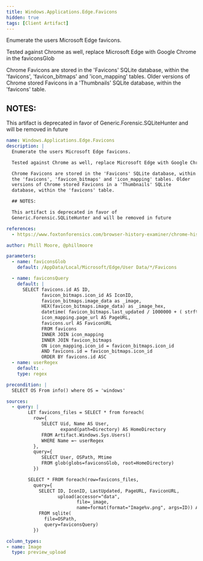 ```yaml
---
title: Windows.Applications.Edge.Favicons
hidden: true
tags: [Client Artifact]
---
```


Enumerate the users Microsoft Edge favicons.

Tested against Chrome as well, replace Microsoft Edge with Google Chrome in the faviconsGlob

Chrome Favicons are stored in the 'Favicons' SQLite database, within
the 'favicons', 'favicon_bitmaps' and 'icon_mapping' tables. Older
versions of Chrome stored Favicons in a 'Thumbnails' SQLite
database, within the 'favicons' table.

## NOTES:

This artifact is deprecated in favor of
Generic.Forensic.SQLiteHunter and will be removed in future


```yaml
name: Windows.Applications.Edge.Favicons
description: |
  Enumerate the users Microsoft Edge favicons.

  Tested against Chrome as well, replace Microsoft Edge with Google Chrome in the faviconsGlob

  Chrome Favicons are stored in the 'Favicons' SQLite database, within
  the 'favicons', 'favicon_bitmaps' and 'icon_mapping' tables. Older
  versions of Chrome stored Favicons in a 'Thumbnails' SQLite
  database, within the 'favicons' table.

  ## NOTES:

  This artifact is deprecated in favor of
  Generic.Forensic.SQLiteHunter and will be removed in future

references:
  - https://www.foxtonforensics.com/browser-history-examiner/chrome-history-location

author: Phill Moore, @phillmoore

parameters:
  - name: faviconsGlob
    default: /AppData/Local/Microsoft/Edge/User Data/*/Favicons

  - name: faviconsQuery
    default: |
      SELECT favicons.id AS ID,
             favicon_bitmaps.icon_id AS IconID,
             favicon_bitmaps.image_data as _image,
             HEX(favicon_bitmaps.image_data) as _image_hex,
             datetime( favicon_bitmaps.last_updated / 1000000 + ( strftime( '%s', '1601-01-01' ) ), 'unixepoch', 'localtime' ) AS LastUpdated,
             icon_mapping.page_url AS PageURL,
             favicons.url AS FaviconURL
             FROM favicons
             INNER JOIN icon_mapping
             INNER JOIN favicon_bitmaps
             ON icon_mapping.icon_id = favicon_bitmaps.icon_id
             AND favicons.id = favicon_bitmaps.icon_id
             ORDER BY favicons.id ASC
  - name: userRegex
    default: .
    type: regex

precondition: |
  SELECT OS From info() where OS = 'windows'

sources:
  - query: |
        LET favicons_files = SELECT * from foreach(
          row={
             SELECT Uid, Name AS User,
                    expand(path=Directory) AS HomeDirectory
             FROM Artifact.Windows.Sys.Users()
             WHERE Name =~ userRegex
          },
          query={
             SELECT User, OSPath, Mtime
             FROM glob(globs=faviconsGlob, root=HomeDirectory)
          })

        SELECT * FROM foreach(row=favicons_files,
          query={
            SELECT ID, IconID, LastUpdated, PageURL, FaviconURL,
                   upload(accessor="data",
                          file=_image,
                          name=format(format="Image%v.png", args=ID)) AS Image, _image_hex, OSPath as _OSPath
            FROM sqlite(
              file=OSPath,
              query=faviconsQuery)
          })

column_types:
- name: Image
  type: preview_upload

```
